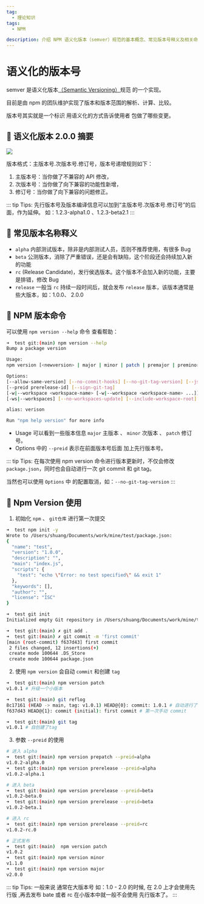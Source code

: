 ```yaml
---
tag:
  - 理论知识
tags:
  - NPM

description: 介绍 NPM 语义化版本（semver）规范的基本概念、常见版本号释义及相关命令用法，帮助理解如何合理管理和发布包的版本。
---
```


# 语义化的版本号

semver 是语义化版本[（Semantic Versioning）](https://semver.org/)规范 的一个实现。

目前是由 npm 的团队维护实现了版本和版本范围的解析、计算、比较。

版本号其实就是一个标识 用语义化的方式告诉使用者 包做了哪些变更。

## 📮 语义化版本 2.0.0 摘要

![](http://images.qiuyouyou.cn/notes/npm-version-1.jpg)

版本格式：主版本号.次版本号.修订号，版本号递增规则如下：

1. 主版本号：当你做了不兼容的 API 修改，
2. 次版本号：当你做了向下兼容的功能性新增，
3. 修订号：当你做了向下兼容的问题修正。

::: tip Tips:
先行版本号及版本编译信息可以加到“主版本号.次版本号.修订号”的后面，作为延伸。
如：1.2.3-alpha1.0 、1.2.3-beta2.1
:::

## 📮 常见版本名称释义

- `alpha` 内部测试版本，除非是内部测试人员，否则不推荐使用，有很多 Bug
- `beta` 公测版本，消除了严重错误，还是会有缺陷，这个阶段还会持续加入新的功能
- `rc` (Release Candidate)，发行侯选版本。这个版本不会加入新的功能，主要是排错，修改 Bug
- `release` 一般当 `rc` 持续一段时间后，就会发布 `release` 版本，该版本通常是些大版本，如：1.0.0、 2.0.0

## 📮 NPM 版本命令

可以使用 `npm version --help` 命令 查看帮助：

```bash
➜  test git:(main) npm version --help
Bump a package version

Usage:
npm version [<newversion> | major | minor | patch | premajor | preminor | prepatch | prerelease | from-git]

Options:
[--allow-same-version] [--no-commit-hooks] [--no-git-tag-version] [--json]
[--preid prerelease-id] [--sign-git-tag]
[-w|--workspace <workspace-name> [-w|--workspace <workspace-name> ...]]
[-ws|--workspaces] [--no-workspaces-update] [--include-workspace-root]

alias: verison

Run "npm help version" for more info
```

- Usage 可以看到一些版本信息 `major` 主版本 、 `minor` 次版本 、 `patch` 修订号。
- Options 中的 `--preid` 表示在前面版本号后面 加上先行版本号。

::: tip Tips:
在每次使用 npm version 命令进行版本更新时，不仅会修改`package.json`，同时也会自动进行一次 git commit 和 git tag。

当然也可以使用 `Options` 中 的配置取消，如：`--no-git-tag-version`
:::

## 📮 Npm Version 使用

1. 初始化 `npm` 、 `git仓库` 进行第一次提交

```bash
➜  test npm init -y
Wrote to /Users/shuang/Documents/work/mine/test/package.json:
{
  "name": "test",
  "version": "1.0.0",
  "description": "",
  "main": "index.js",
  "scripts": {
    "test": "echo \"Error: no test specified\" && exit 1"
  },
  "keywords": [],
  "author": "",
  "license": "ISC"
}

➜  test git init
Initialized empty Git repository in /Users/shuang/Documents/work/mine/test/.git/

➜  test git:(main) ✗ git add .
➜  test git:(main) ✗ git commit -m 'first commit'
[main (root-commit) f637d43] first commit
 2 files changed, 12 insertions(+)
 create mode 100644 .DS_Store
 create mode 100644 package.json
```

2. 使用 `npm version` 会自动 `commit` 和创建 `tag`

```bash
➜  test git:(main) npm version patch
v1.0.1 # 升级一个小版本

➜  test git:(main) git reflog
8c17161 (HEAD -> main, tag: v1.0.1) HEAD@{0}: commit: 1.0.1 # 自动进行了commit
f637d43 HEAD@{1}: commit (initial): first commit # 第一次手动 commit

➜  test git:(main) git tag
v1.0.1 # 自创建了tag
```

3. 参数 `--preid` 的使用

```bash
# 进入 alpha
➜  test git:(main) npm version prepatch --preid=alpha
v1.0.2-alpha.0
➜  test git:(main) npm version prerelease --preid=alpha
v1.0.2-alpha.1

# 进入 beta
➜  test git:(main) npm version prerelease --preid=beta
v1.0.2-beta.0
➜  test git:(main) npm version prerelease --preid=beta
v1.0.2-beta.1

# 进入 rc
➜  test git:(main) npm version prerelease --preid=rc
v1.0.2-rc.0

# 正式发布
➜  test git:(main)  npm version patch
v1.0.2
➜  test git:(main) npm version minor
v1.1.0
➜  test git:(main) npm version major
v2.0.0
```

::: tip Tips:
一般来说 通常在大版本号 如：1.0 - 2.0 的时候, 在 2.0 上才会使用先行版 ,再去发布 bate 或者 rc
在小版本中就一般不会使用 先行版本了。
:::
